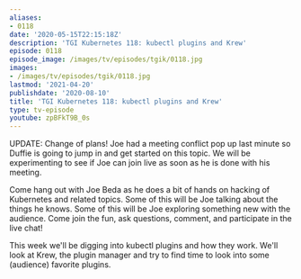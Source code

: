 ```yaml
---
aliases:
- 0118
date: '2020-05-15T22:15:18Z'
description: 'TGI Kubernetes 118: kubectl plugins and Krew'
episode: 0118
episode_image: /images/tv/episodes/tgik/0118.jpg
images:
- /images/tv/episodes/tgik/0118.jpg
lastmod: '2021-04-20'
publishdate: '2020-08-10'
title: 'TGI Kubernetes 118: kubectl plugins and Krew'
type: tv-episode
youtube: zpBFkT9B_0s
---
```


UPDATE: Change of plans! Joe had a meeting conflict pop up last minute so Duffie is going to jump in and get started on this topic.  We will be experimenting to see if Joe can join live as soon as he is done with his meeting. 

Come hang out with Joe Beda as he does a bit of hands on hacking of Kubernetes and related topics. Some of this will be Joe talking about the things he knows. Some of this will be Joe exploring something new with the audience. Come join the fun, ask questions, comment, and participate in the live chat!

This week we&#39;ll be digging into kubectl plugins and how they work.  We&#39;ll look at Krew, the plugin manager and try to find time to look into some (audience) favorite plugins.